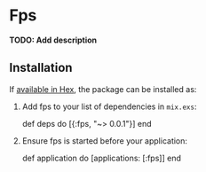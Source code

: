 # Fps

**TODO: Add description**

## Installation

If [available in Hex](https://hex.pm/docs/publish), the package can be installed as:

  1. Add fps to your list of dependencies in `mix.exs`:

        def deps do
          [{:fps, "~> 0.0.1"}]
        end

  2. Ensure fps is started before your application:

        def application do
          [applications: [:fps]]
        end

